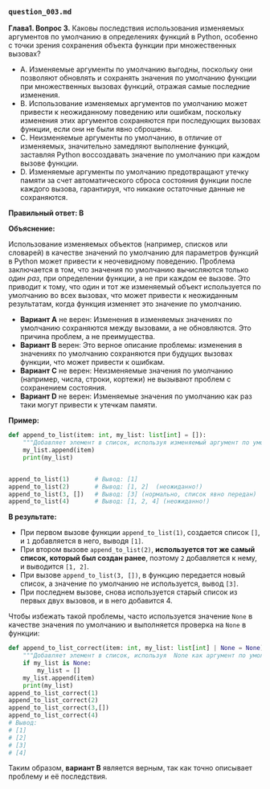 ### `question_003.md`

**Глава1. Вопрос 3.** Каковы последствия использования изменяемых аргументов по умолчанию в определениях функций в Python, особенно с точки зрения сохранения объекта функции при множественных вызовах?

- A.  Изменяемые аргументы по умолчанию выгодны, поскольку они позволяют обновлять и сохранять значения по умолчанию функции при множественных вызовах функций, отражая самые последние изменения.
- B.  Использование изменяемых аргументов по умолчанию может привести к неожиданному поведению или ошибкам, поскольку изменения этих аргументов сохраняются при последующих вызовах функции, если они не были явно сброшены.
- C.  Неизменяемые аргументы по умолчанию, в отличие от изменяемых, значительно замедляют выполнение функций, заставляя Python воссоздавать значение по умолчанию при каждом вызове функции.
- D.  Изменяемые аргументы по умолчанию предотвращают утечку памяти за счет автоматического сброса состояния функции после каждого вызова, гарантируя, что никакие остаточные данные не сохраняются.

**Правильный ответ: B**

**Объяснение:**

Использование изменяемых объектов (например, списков или словарей) в качестве значений по умолчанию для параметров функций в Python может привести к неочевидному поведению. Проблема заключается в том, что значения по умолчанию вычисляются только *один раз*, при определении функции, а не при каждом ее вызове. Это приводит к тому, что один и тот же изменяемый объект используется по умолчанию во всех вызовах, что может привести к неожиданным результатам, когда функция изменяет это значение по умолчанию.

*   **Вариант A** не верен: Изменения в изменяемых значениях по умолчанию сохраняются между вызовами, а не обновляются. Это причина проблем, а не преимущества.
*   **Вариант B** верен: Это верное описание проблемы: изменения в значениях по умолчанию сохраняются при будущих вызовах функции, что может привести к ошибкам.
*   **Вариант C** не верен: Неизменяемые значения по умолчанию (например, числа, строки, кортежи) не вызывают проблем с сохранением состояния.
*   **Вариант D** не верен:  Изменяемые значения по умолчанию как раз таки могут привести к утечкам памяти.

**Пример:**

```python
def append_to_list(item: int, my_list: list[int] = []):
    """Добавляет элемент в список, используя изменяемый аргумент по умолчанию."""
    my_list.append(item)
    print(my_list)


append_to_list(1)       # Вывод: [1]
append_to_list(2)       # Вывод: [1, 2]  (неожиданно!)
append_to_list(3, [])   # Вывод: [3] (нормально, список явно передан)
append_to_list(4)       # Вывод: [1, 2, 4] (неожиданно!)
```

**В результате:**

*   При первом вызове функции `append_to_list(1)`, создается список `[]`, и `1` добавляется в него, выводя `[1]`.
*   При втором вызове `append_to_list(2)`, **используется тот же самый список, который был создан ранее**, поэтому `2` добавляется к нему, и выводится `[1, 2]`.
*   При вызове `append_to_list(3, [])`, в функцию передается новый список, а значение по умолчанию не используется, вывод `[3]`.
*   При последнем вызове, снова используется старый список из первых двух вызовов, и в него добавится 4.

Чтобы избежать такой проблемы, часто используется значение `None` в качестве значения по умолчанию и выполняется проверка на `None` в функции:
```python
def append_to_list_correct(item: int, my_list: list[int] | None = None):
    """Добавляет элемент в список, используя  None как аргумент по умолчанию."""
    if my_list is None:
        my_list = []
    my_list.append(item)
    print(my_list)
append_to_list_correct(1)
append_to_list_correct(2)
append_to_list_correct(3,[])
append_to_list_correct(4)
# Вывод:
# [1]
# [2]
# [3]
# [4]
```

Таким образом, **вариант B** является верным, так как точно описывает проблему и её последствия.
